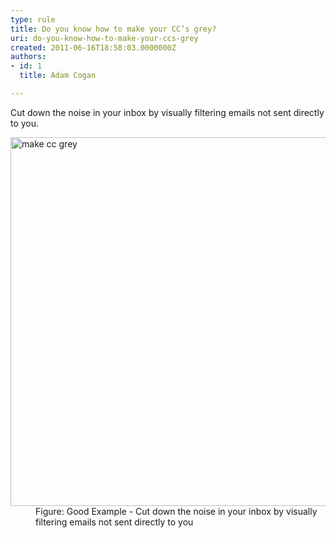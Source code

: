 ```yaml
---
type: rule
title: Do you know how to make your CC’s grey?
uri: do-you-know-how-to-make-your-ccs-grey
created: 2011-06-16T18:58:03.0000000Z
authors:
- id: 1
  title: Adam Cogan

---
```


 
​Cut down the noise in your inbox by visually filtering emails not sent directly to you.
<dl class="goodImage"><dt><img alt="make cc grey" src="/Communication/RulesToBetterEmail/PublishingImages/MakeCCGrey.jpg" style="width&#58;590px;"> </dt><dd>Figure&#58; Good Example - Cut down the noise in your inbox by visually filtering emails not sent directly to you</dd></dl>
